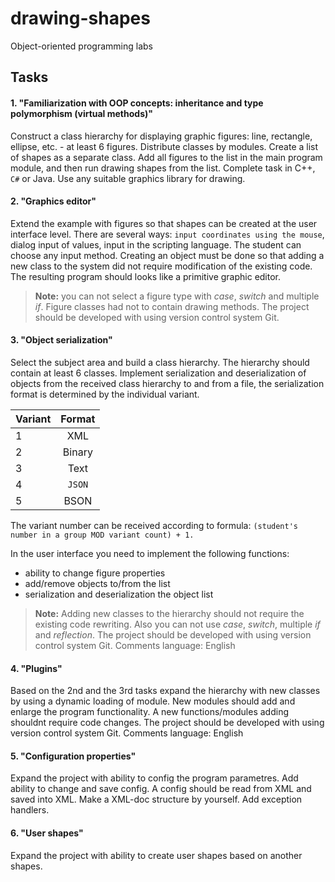 # drawing-shapes

Object-oriented programming labs

## Tasks

#### 1. "Familiarization with OOP concepts: inheritance and type polymorphism (virtual methods)"

Construct a class hierarchy for displaying graphic figures: line, rectangle, ellipse, etc. - at least 6 figures. 
Distribute classes by modules. Create a list of shapes as a separate class. Add all figures to the list in the main program module, and then run drawing shapes from the list.
Complete task in C++, `C#` or Java. Use any suitable graphics library for drawing.
  
#### 2.  "Graphics editor"

Extend the example with figures so that shapes can be created at the user interface level. There are several ways: `input coordinates using the mouse`,
dialog input of values, input in the scripting language. The student can choose any input method. Creating an object must be done so that adding a new class to the system
did not require modification of the existing code. The resulting program should looks like a primitive graphic editor.
> **Note:** you can not select a figure type with *case*, *switch* and multiple *if*. Figure classes had not to contain drawing methods.
The project should be developed with using version control system Git.

#### 3. "Object serialization"

Select the subject area and build a class hierarchy. The hierarchy should contain at least 6 classes. 
Implement serialization and deserialization of objects from the received class hierarchy to and from a file, the serialization format is determined by the individual variant.

 | Variant| Format|
 | ------ |:-----:|
 |    1   | XML   |
 |    2   | Binary|
 |    3   | Text  |
 |    4   | `JSON`  |
 |    5   | BSON  |
 
 The variant number can be received according to formula: `(student's number in a group MOD variant count) + 1.`
 
 In the user interface you need to implement the following functions:
 * ability to change figure properties
 * add/remove objects to/from the list
 * serialization and deserialization the object list
 > **Note:** Adding new classes to the hierarchy should not require the existing code rewriting. Also you can not use *case*, *switch*, multiple *if* and *reflection*.
 The project should be developed with using version control system Git. Сomments language: English

#### 4. "Plugins" 

Based on the 2nd and the 3rd tasks expand the hierarchy with new classes by using a dynamic loading of module. New modules should add and enlarge the program functionality. A new functions/modules adding shouldnt require code changes.
The project should be developed with using version control system Git. Сomments language: English
 
#### 5. "Configuration properties" 

Expand the project with ability to config the program parametres. Add ability to change and save config.
A config should be read from XML and saved into XML. Make a XML-doc structure by yourself. Add exception handlers.

#### 6. "User shapes" 
Expand the project with ability to create user shapes based on another shapes.
